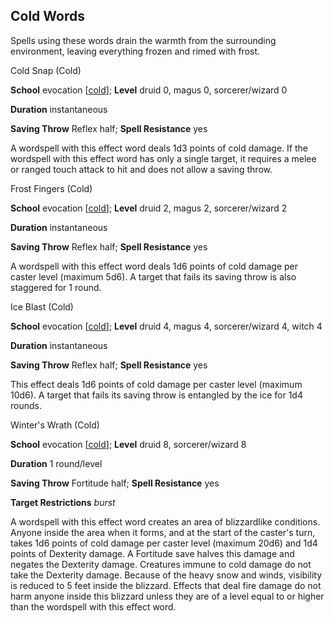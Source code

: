 ## Cold Words

Spells using these words drain the warmth from the surrounding environment, leaving everything frozen and rimed with frost.

Cold Snap (Cold)

**School** evocation [[cold](/pathfinderRPG/prd/monsters/creatureTypes.html#_cold-subtype)]; **Level** druid 0, magus 0, sorcerer/wizard 0

**Duration** instantaneous

**Saving Throw** Reflex half; **Spell Resistance** yes

A wordspell with this effect word deals 1d3 points of cold damage. If the wordspell with this effect word has only a single target, it requires a melee or ranged touch attack to hit and does not allow a saving throw.

Frost Fingers (Cold)

**School** evocation [[cold](/pathfinderRPG/prd/monsters/creatureTypes.html#_cold-subtype)]; **Level** druid 2, magus 2, sorcerer/wizard 2

**Duration** instantaneous

**Saving Throw** Reflex half; **Spell Resistance** yes

A wordspell with this effect word deals 1d6 points of cold damage per caster level (maximum 5d6). A target that fails its saving throw is also staggered for 1 round.

Ice Blast (Cold)

**School** evocation [[cold](/pathfinderRPG/prd/monsters/creatureTypes.html#_cold-subtype)]; **Level** druid 4, magus 4, sorcerer/wizard 4, witch 4

**Duration** instantaneous

**Saving Throw** Reflex half; **Spell Resistance** yes

This effect deals 1d6 points of cold damage per caster level (maximum 10d6). A target that fails its saving throw is entangled by the ice for 1d4 rounds.

Winter's Wrath (Cold)

**School** evocation [[cold](/pathfinderRPG/prd/monsters/creatureTypes.html#_cold-subtype)]; **Level** druid 8, sorcerer/wizard 8

**Duration** 1 round/level

**Saving Throw** Fortitude half; **Spell Resistance** yes

**Target Restrictions** _burst_

A wordspell with this effect word creates an area of blizzardlike conditions. Anyone inside the area when it forms, and at the start of the caster's turn, takes 1d6 points of cold damage per caster level (maximum 20d6) and 1d4 points of Dexterity damage. A Fortitude save halves this damage and negates the Dexterity damage. Creatures immune to cold damage do not take the Dexterity damage. Because of the heavy snow and winds, visibility is reduced to 5 feet inside the blizzard. Effects that deal fire damage do not harm anyone inside this blizzard unless they are of a level equal to or higher than the wordspell with this effect word.

